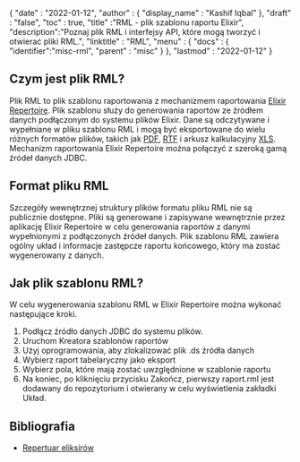 {
  "date" : "2022-01-12",
  "author" : {
    "display_name" : "Kashif Iqbal"
},
  "draft" : "false",
  "toc" : true,
  "title" :"RML - plik szablonu raportu Elixir",
  "description":"Poznaj plik RML i interfejsy API, które mogą tworzyć i otwierać pliki RML.",
  "linktitle" : "RML",
  "menu" : {
    "docs" : {
      "identifier":"misc-rml",
      "parent" : "misc"
}
},
  "lastmod" : "2022-01-12"
}

## Czym jest plik RML?

Plik RML to plik szablonu raportowania z mechanizmem raportowania [Elixir Repertoire](https://elixirtech.com/repertoire-2/). Plik szablonu służy do generowania raportów ze źródłem danych podłączonym do systemu plików Elixir. Dane są odczytywane i wypełniane w pliku szablonu RML i mogą być eksportowane do wielu różnych formatów plików, takich jak [PDF](/pl/pdf/), [RTF](/pl/word-processing/rtf/) i arkusz kalkulacyjny [XLS](/pl/spreadsheet/xls/). Mechanizm raportowania Elixir Repertoire można połączyć z szeroką gamą źródeł danych JDBC.

## Format pliku RML

Szczegóły wewnętrznej struktury plików formatu pliku RML nie są publicznie dostępne. Pliki są generowane i zapisywane wewnętrznie przez aplikację Elixir Repertoire w celu generowania raportów z danymi wypełnionymi z podłączonych źródeł danych. Plik szablonu RML zawiera ogólny układ i informacje zastępcze raportu końcowego, który ma zostać wygenerowany z danych.

## Jak plik szablonu RML?

W celu wygenerowania szablonu RML w Elixir Repertoire można wykonać następujące kroki.

1. Podłącz źródło danych JDBC do systemu plików.
1. Uruchom Kreatora szablonów raportów
1. Użyj oprogramowania, aby zlokalizować plik .ds źródła danych
1. Wybierz raport tabelaryczny jako eksport
1. Wybierz pola, które mają zostać uwzględnione w szablonie raportu
1. Na koniec, po kliknięciu przycisku Zakończ, pierwszy raport.rml jest dodawany do repozytorium i otwierany w celu wyświetlenia zakładki Układ.

## Bibliografia

* [Repertuar eliksirów](https://elixirtech.com/repertoire-2/)

